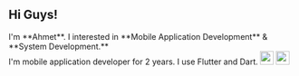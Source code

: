 
<h2>Hi Guys!</h2>
I'm **Ahmet**. I interested in **Mobile Application Development** & **System Development.** <br>
I'm mobile application developer for 2 years. I use Flutter and Dart. <img src="https://user-images.githubusercontent.com/101813717/200120715-dedded15-c1ad-4505-bf30-b9ff3cd0e904.png" width 24 height=24 /> <img src="https://upload.wikimedia.org/wikipedia/commons/1/17/Google-flutter-logo.png" width 24 height=24 /> 

<br>




